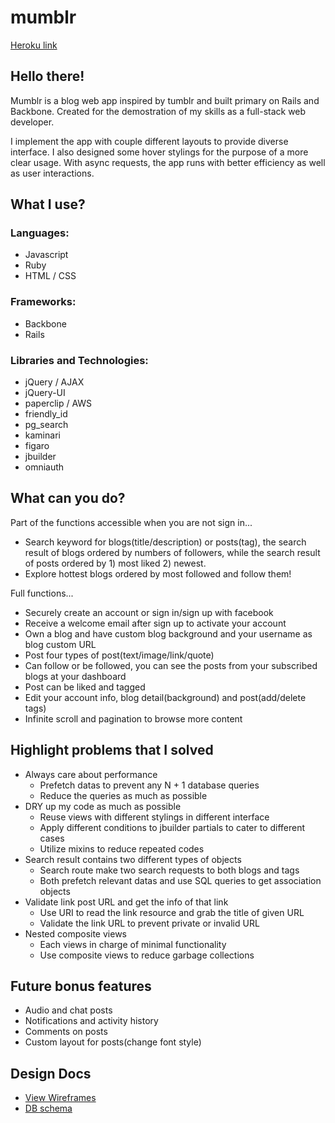 # mumblr

[Heroku link][heroku]

[heroku]: https://mumblrr.herokuapp.com/

## Hello there!
Mumblr is a blog web app inspired by tumblr and built primary on Rails and Backbone.
Created for the demostration of my skills as a full-stack web developer.

I implement the app with couple different layouts to provide diverse interface.
I also designed some hover stylings for the purpose of a more clear usage.
With async requests, the app runs with better efficiency as well as user interactions.

## What I use?

### Languages:
- Javascript
- Ruby
- HTML / CSS

### Frameworks:
- Backbone
- Rails

### Libraries and Technologies:
- jQuery / AJAX
- jQuery-UI
- paperclip / AWS
- friendly_id
- pg_search
- kaminari
- figaro
- jbuilder
- omniauth

## What can you do?

Part of the functions accessible when you are not sign in...
- Search keyword for blogs(title/description) or posts(tag), the search result of blogs ordered by numbers of followers, while the search result of posts ordered by 1) most liked 2) newest.
- Explore hottest blogs ordered by most followed and follow them!

Full functions...
- Securely create an account or sign in/sign up with facebook
- Receive a welcome email after sign up to activate your account
- Own a blog and have custom blog background and your username as blog custom URL
- Post four types of post(text/image/link/quote)
- Can follow or be followed, you can see the posts from your subscribed blogs at your dashboard
- Post can be liked and tagged
- Edit your account info, blog detail(background) and post(add/delete tags)
- Infinite scroll and pagination to browse more content

## Highlight problems that I solved

- Always care about performance
  - Prefetch datas to prevent any N + 1 database queries
  - Reduce the queries as much as possible
- DRY up my code as much as possible
  - Reuse views with different stylings in different interface
  - Apply different conditions to jbuilder partials to cater to different cases
  - Utilize mixins to reduce repeated codes
- Search result contains two different types of objects
  - Search route make two search requests to both blogs and tags
  - Both prefetch relevant datas and use SQL queries to get association objects
- Validate link post URL and get the info of that link
  - Use URI to read the link resource and grab the title of given URL
  - Validate the link URL to prevent private or invalid URL
- Nested composite views
  - Each views in charge of minimal functionality
  - Use composite views to reduce garbage collections

## Future bonus features
- Audio and chat posts
- Notifications and activity history
- Comments on posts
- Custom layout for posts(change font style)

## Design Docs
* [View Wireframes][views]
* [DB schema][schema]

[views]: ./docs/views.md
[schema]: ./docs/schema.md
